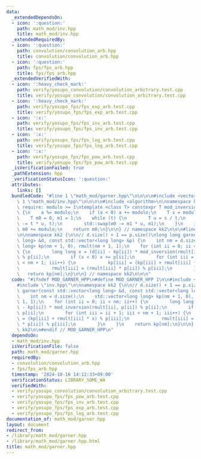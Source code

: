 ```yaml
---
data:
  _extendedDependsOn:
  - icon: ':question:'
    path: math_mod/inv.hpp
    title: math_mod/inv.hpp
  _extendedRequiredBy:
  - icon: ':question:'
    path: convolution/convolution_arb.hpp
    title: convolution/convolution_arb.hpp
  - icon: ':question:'
    path: fps/fps_arb.hpp
    title: fps/fps_arb.hpp
  _extendedVerifiedWith:
  - icon: ':heavy_check_mark:'
    path: verify/yosupo_convolution/convolution_arbitrary.test.cpp
    title: verify/yosupo_convolution/convolution_arbitrary.test.cpp
  - icon: ':heavy_check_mark:'
    path: verify/yosupo_fps/fps_exp_arb.test.cpp
    title: verify/yosupo_fps/fps_exp_arb.test.cpp
  - icon: ':x:'
    path: verify/yosupo_fps/fps_inv_arb.test.cpp
    title: verify/yosupo_fps/fps_inv_arb.test.cpp
  - icon: ':x:'
    path: verify/yosupo_fps/fps_log_arb.test.cpp
    title: verify/yosupo_fps/fps_log_arb.test.cpp
  - icon: ':x:'
    path: verify/yosupo_fps/fps_pow_arb.test.cpp
    title: verify/yosupo_fps/fps_pow_arb.test.cpp
  _isVerificationFailed: true
  _pathExtension: hpp
  _verificationStatusIcon: ':question:'
  attributes:
    links: []
  bundledCode: "#line 1 \"math_mod/garner.hpp\"\n\n\n\n#include <vector>\n\n#line\
    \ 1 \"math_mod/inv.hpp\"\n\n\n\n#include <algorithm>\n\nnamespace kk2 {\n\n//\
    \ require: modulo >= 1\ntemplate <class T> constexpr T mod_inversion(T a, T modulo)\
    \ {\n    a %= modulo;\n    if (a < 0) a += modulo;\n    T s = modulo, t = a;\n\
    \    T m0 = 0, m1 = 1;\n    while (t) {\n        T u = s / t;\n        std::swap(s\
    \ -= t * u, t);\n        std::swap(m0 -= m1 * u, m1);\n    }\n    if (m0 < 0)\
    \ m0 += modulo;\n    return m0;\n}\n\n} // namespace kk2\n\n\n#line 7 \"math_mod/garner.hpp\"\
    \n\nnamespace kk2 {\n\n// d.size() + 1 == p.size()\nlong long garner(const std::vector<long\
    \ long> &d, const std::vector<long long> &p) {\n    int nm = d.size();\n    std::vector<long\
    \ long> kp(nm + 1, 0), rmult(nm + 1, 1);\n    for (int ii = 0; ii < nm; ii++)\
    \ {\n        long long x = (d[ii] - kp[ii]) * mod_inversion(rmult[ii], p[ii])\
    \ % p[ii];\n        if (x < 0) x += p[ii];\n        for (int iii = ii + 1; iii\
    \ < nm + 1; iii++) {\n            kp[iii] = (kp[iii] + rmult[iii] * x) % p[iii];\n\
    \            rmult[iii] = (rmult[iii] * p[ii]) % p[iii];\n        }\n    }\n \
    \   return kp[nm];\n}\n\n} // namespace kk2\n\n\n"
  code: "#ifndef MOD_GARNER_HPP\n#define MOD_GARNER_HPP 1\n\n#include <vector>\n\n\
    #include \"inv.hpp\"\n\nnamespace kk2 {\n\n// d.size() + 1 == p.size()\nlong long\
    \ garner(const std::vector<long long> &d, const std::vector<long long> &p) {\n\
    \    int nm = d.size();\n    std::vector<long long> kp(nm + 1, 0), rmult(nm +\
    \ 1, 1);\n    for (int ii = 0; ii < nm; ii++) {\n        long long x = (d[ii]\
    \ - kp[ii]) * mod_inversion(rmult[ii], p[ii]) % p[ii];\n        if (x < 0) x +=\
    \ p[ii];\n        for (int iii = ii + 1; iii < nm + 1; iii++) {\n            kp[iii]\
    \ = (kp[iii] + rmult[iii] * x) % p[iii];\n            rmult[iii] = (rmult[iii]\
    \ * p[ii]) % p[iii];\n        }\n    }\n    return kp[nm];\n}\n\n} // namespace\
    \ kk2\n\n#endif // MOD_GARNER_HPP\n"
  dependsOn:
  - math_mod/inv.hpp
  isVerificationFile: false
  path: math_mod/garner.hpp
  requiredBy:
  - convolution/convolution_arb.hpp
  - fps/fps_arb.hpp
  timestamp: '2024-10-16 14:12:33+09:00'
  verificationStatus: LIBRARY_SOME_WA
  verifiedWith:
  - verify/yosupo_convolution/convolution_arbitrary.test.cpp
  - verify/yosupo_fps/fps_pow_arb.test.cpp
  - verify/yosupo_fps/fps_inv_arb.test.cpp
  - verify/yosupo_fps/fps_exp_arb.test.cpp
  - verify/yosupo_fps/fps_log_arb.test.cpp
documentation_of: math_mod/garner.hpp
layout: document
redirect_from:
- /library/math_mod/garner.hpp
- /library/math_mod/garner.hpp.html
title: math_mod/garner.hpp
---
```

